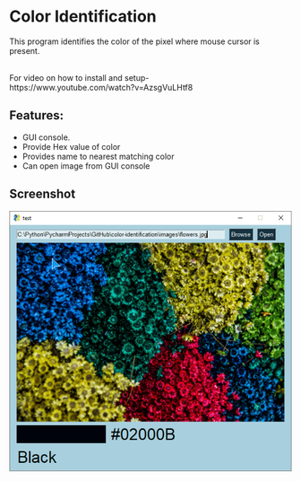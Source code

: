 # Color Identification

This program identifies the color of the pixel where mouse cursor is present.

<br>
For video on how to install and setup-<br>
https://www.youtube.com/watch?v=AzsgVuLHtf8
<br>

## Features:
  - GUI console.
  - Provide Hex value of color
  - Provides name to nearest matching color
  - Can open image from GUI console

## Screenshot

![Main](https://github.com/Mysterious-Owl/color-identification/blob/main/docs/Screenshot.gif)
